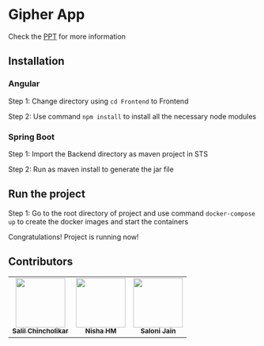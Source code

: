# Gipher App

Check the [PPT](https://github.com/chincholikarsalil/gipher/tree/master/Presentation) for more information

## Installation

### Angular

Step 1: Change directory using `cd Frontend` to Frontend

Step 2: Use command `npm install` to install all the necessary node modules

### Spring Boot

Step 1: Import the Backend directory as maven project in STS

Step 2: Run as maven install to generate the jar file

## Run the project

Step 1: Go to the root directory of project and use command `docker-compose up` to create the docker images and start the containers

Congratulations! Project is running now!

## Contributors

<table>
  <tr>
    <td align="center">
			<a href="https://github.com/chincholikarsalil">
				<img src="https://avatars.githubusercontent.com/u/31334826?v=4?s=100" width="100px;" alt=""/><br />
				<sub><b>Salil Chincholikar</b></sub></a><br />
		</td>
    <td align="center">
			<a href="https://github.com/NishaHM">
				<img src="https://avatars.githubusercontent.com/u/87312505?v=4?s=100" width="100px;" alt=""/><br />
				<sub><b>Nisha HM</b></sub></a><br />
		</td>
		<td align="center">
			<a href="https://github.com/jains5365">
				<img src="https://avatars.githubusercontent.com/u/37591490?v=4?s=100" width="100px;" alt=""/><br />
				<sub><b>Saloni Jain</b></sub></a><br />
		</td>
